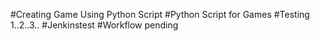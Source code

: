 #Creating Game Using Python Script
#Python Script for Games
#Testing 1..2..3..
#Jenkinstest
#Workflow pending

